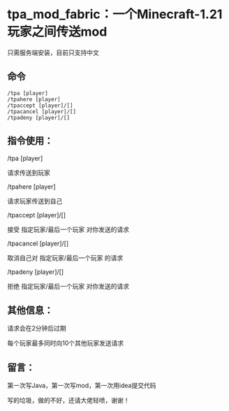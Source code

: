 # tpa_mod_fabric：一个Minecraft-1.21玩家之间传送mod

只需服务端安装，目前只支持中文

## 命令

```
/tpa [player]
/tpahere [player]
/tpaccept [player]/[]
/tpacancel [player]/[]
/tpadeny [player]/[]
```
## 指令使用：

/tpa [player]

请求传送到玩家

/tpahere [player]

请求玩家传送到自己

/tpaccept [player]/[]

接受 指定玩家/最后一个玩家 对你发送的请求

/tpacancel [player]/[]

取消自己对 指定玩家/最后一个玩家 的请求

/tpadeny [player]/[]

拒绝 指定玩家/最后一个玩家 对你发送的请求


## 其他信息：

请求会在2分钟后过期

每个玩家最多同时向10个其他玩家发送请求

## 留言：

第一次写Java，第一次写mod，第一次用idea提交代码

写的垃圾，做的不好，还请大佬轻喷，谢谢！
